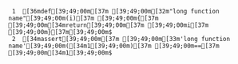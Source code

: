      1	[36mdef[39;49;00m[37m [39;49;00m[32m"long function name"[39;49;00m(i)[37m [39;49;00m{[37m [39;49;00m[34mreturn[39;49;00m[37m [39;49;00mi[37m [39;49;00m}[37m[39;49;00m$
     2	[34massert[39;49;00m[37m [39;49;00m[33m'long function name'[39;49;00m([34m1[39;49;00m)[37m [39;49;00m==[37m [39;49;00m[34m1[39;49;00m$
